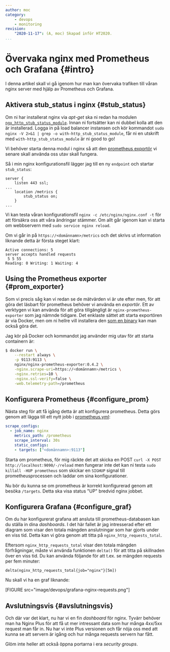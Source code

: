 ```yaml
---
author: moc 
category:
    - devops
    - monitoring
revision:
    "2020-11-17": (A, moc) Skapad inför HT2020.
...
```

Övervaka nginx med Prometheus och Grafana {#intro}
=====================================================

I denna artikel skall vi gå igenom hur man kan övervaka trafiken till våran nginx server med hjälp av Prometheus och Grafana.

<!--more-->



Aktivera stub_status i nginx {#stub_status}
---------------------------------------------------------
Om ni har installerat nginx via *apt-get* ska ni redan ha modulen [`ngx_http_stub_status_module`](http://nginx.org/en/docs/http/ngx_http_stub_status_module.html). Innan ni fortsätter kan ni dubbel kolla att den är installerad. Logga in på load balancer instansen och kör kommandot `sudo nginx -V 2>&1 | grep -o with-http_stub_status_module`, får ni en utskrift med `with-http_stub_status_module` är ni good to go!

Vi behöver starta denna modul i nginx så att den [prometheus exportör](https://github.com/nginxinc/nginx-prometheus-exporter) vi senare skall använda oss utav skall fungera.


Så i min nginx konfigurationsfil lägger jag till en ny `endpoint` och startar `stub_status`:

```
server {
    listen 443 ssl;
...
    location /metrics {
        stub_status on;
    }
...
```

Vi kan testa våran konfigurationsfil `nginx -c /etc/nginx/nginx.conf -t` för att försäkra oss att våra ändringar stämmer. Om allt går igenom kan vi starta om webbservern med `sudo service nginx reload`.


Om vi går in på `https://<domännamn>/metrics` och det skrivs ut information liknande detta är första steget klart:

```
Active connections: 5 
server accepts handled requests
 5 5 55 
Reading: 0 Writing: 1 Waiting: 4 
```


Using the Prometheus exporter {#prom_exporter}
---------------------------------------------------------
Som vi precis såg kan vi redan se de mätvärden vi är ute efter men, för att göra det läsbart för prometheus behöver vi använda en *exportör*. Ett av verktygen vi kan använda för att göra tillgängligt är `nginx-prometheus-exporter` som jag nämnde tidigare. Det enklaste sättet att starta exportören är via Docker, men om ni hellre vill installera den [som en binary](https://github.com/nginxinc/nginx-prometheus-exporter#running-the-exporter-binary) kan man också göra det.

Jag kör på Docker och kommandot jag använder mig utav för att starta containern är:

```bash
$ docker run \
    --restart always \
    -p 9113:9113 \
    nginx/nginx-prometheus-exporter:0.4.2 \
    -nginx.scrape-uri=https://<domännamn>/metrics \
    -nginx.retries=10 \
    -nginx.ssl-verify=false \
    -web.telemetry-path=/prometheus
```

Konfigurera Prometheus {#configure_prom}
---------------------------------------------------------
Nästa steg för att få igång detta är att konfigurera prometheus. Detta görs genom att lägga till ett nytt jobb i [prometheus.yml](https://devconnected.com/complete-node-exporter-mastery-with-prometheus/#b_Installing_Prometheus):

```yml
scrape_configs: 
  - job_name: nginx
    metrics_path: /prometheus
    scrape_interval: 30s
    static_configs: 
    - targets: ["<domännamn>:9113"]
```

Starta om prometheus, för mig räckte det att skicka en POST `curl -X POST http://localhost:9090/-/reload` men fungerar inte det kan ni testa `sudo killall -HUP prometheus` som skickar en `SIGHUP` signal till prometheusprocessen och laddar om sina konfigurationer.

Nu bör du kunna se om prometheus är korrekt konfigurerad genom att besöka `/targets`. Detta ska visa status "UP" bredvid nginx jobbet.


Konfigurera Grafana {#configure_graf}
---------------------------------------------------------
Om du har konfigurerat grafana att ansluta till prometheus-databasen kan du ställa in dina *dashboards*. I det här fallet är jag intresserad efter ett diagram som visar den totala mängden anslutningar som har gjorts under en viss tid. Detta kan vi göra genom att titta på `nginx_http_requests_total`.

Eftersom `nginx_http_requests_total` visar den totala mängden förfrågningar, måste vi använda funktionen `delta()` för att titta på skillnaden över en viss tid. Du kan använda följande för att t.ex. se mängden requests per fem minuter:

```
delta(nginx_http_requests_total{job="nginx"}[5m])
```

Nu skall vi ha en graf liknande:

[FIGURE src="image/devops/grafana-nginx-requests.png"]


Avslutningsvis {#avslutningsvis}
-------------------------------------
Och där var det klart, nu har vi en fin *dashboard* för nginx. Tyvärr behöver man ha Nginx Plus för att få ut mer intressant data som hur många 4xx/5xx request man får in. Nu har vi inte Plus versionen och får nöja oss med att kunna se att servern är igång och hur många requests servern har fått.

Glöm inte heller att också öppna portarna i era *security groups*.